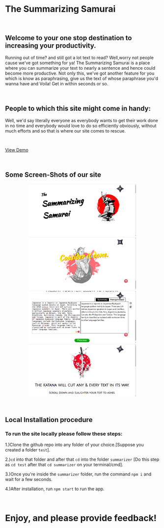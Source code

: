 <h1>The Summarizing Samurai</h1>
<br/>
<h2>Welcome to your one stop destination to increasing your productivity.</h2>
<p>
  Running out of time? and still got a lot text to read? Well,worry not
  people cause we've got something for ya! The Summarizing Samurai is a
  place where you can summarize your text to nearly a sentence and
  hence could become more productive. Not only this, we've got another feature
  for you which is know as paraphrasing, give us the text of whose paraphrase
  you'd wanna have and Voila! Get in within seconds or so.
</p>
<br/>
<h2>People to which this site might come in handy:</h2>
<p>Well, we'd say literally everyone as everybody wants to get their work
  done in no time and everybody would love to do so efficiently obviously,
  without much efforts and so that is where our site comes to rescue.
</p>
<br/>
<p><a href="https://summarizing-samurai.netlify.app/"> View Demo </a></p>
<br/>
<h2>Some Screen-Shots of our site</h2>
<p align="center">
  <img src="https://github.com/ujjawal-shrivastava/summarizer/blob/main/src/ScreenShots/ss1.png" width="350" title="hover text">
  <img src="https://github.com/ujjawal-shrivastava/summarizer/blob/main/src/ScreenShots/ss2.png" width="350" alt="accessibility text">
  <img src="https://github.com/ujjawal-shrivastava/summarizer/blob/main/src/ScreenShots/ss3.png" width="350" title="hover text">
  <img src="https://github.com/ujjawal-shrivastava/summarizer/blob/main/src/ScreenShots/ss4.png" width="350" title="hover text">
</p>
<br/>
<h2>Local Installation procedure</h2>
<h3>To run the site locally please follow these steps:</h3>
<p>1.)Clone the github repo into any folder of your choice.[Suppose you created a folder <code>test</code>].</p>
<p>2.)<code>cd</code> into that folder and after that <code>cd</code> into the folder <code>summarizer</code> [Do this step as <code>cd test</code> after that <code>cd summarizer</code> on your terminal/cmd].</p>
<p>3.)Once you're inside the <code>summarizer</code> folder, run the command <code>npm i</code> and wait for a few seconds.</p>
<p>4.)After installation, run <code>npm start</code> to run the app.</p>
<br/>
<h1>Enjoy, and please provide feedback!</h1>
